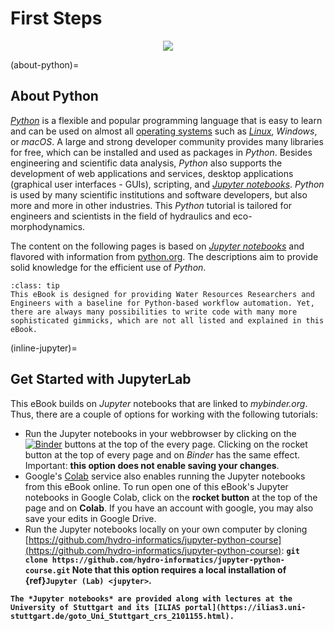 # First Steps

<div style="text-align: center"><img src="https://www.python.org/static/img/python-logo.png"></div>

(about-python)=
## About Python

[*Python*](https://www.python.org) is a flexible and popular programming language that is easy to learn and can be used on almost all [operating systems](https://en.wikipedia.org/wiki/Operating_system) such as [*Linux*](https://www.linux.org/), *Windows*, or *macOS*. A large and strong developer community provides many libraries for free, which can be installed and used as packages in *Python*. Besides engineering and scientific data analysis, *Python* also supports the development of web applications and services, desktop applications (graphical user interfaces - GUIs), scripting, and [*Jupyter notebooks*](https://jupyter.org/). *Python* is used by many scientific institutions and software developers, but also more and more in other industries. This *Python* tutorial is tailored for engineers and scientists in the field of hydraulics and eco-morphodynamics.

The content on the following pages is based on [*Jupyter notebooks*](https://jupyter.org/) and flavored with information from [python.org](https://docs.python.org/3/tutorial/index.html). The descriptions aim to provide solid knowledge for the efficient use of *Python*.

```{admonition} Just one way to learn Python
:class: tip
This eBook is designed for providing Water Resources Researchers and Engineers with a baseline for Python-based workflow automation. Yet, there are always many possibilities to write code with many more sophisticated gimmicks, which are not all listed and explained in this eBook.
```

(inline-jupyter)=
## Get Started with JupyterLab

This eBook builds on *Jupyter* notebooks that are linked to *mybinder.org*. Thus, there are a couple of options for working with the following tutorials:

* Run the Jupyter notebooks in your webbrowser by clicking on the [![Binder](https://mybinder.org/badge_logo.svg)](https://mybinder.org/v2/gh/hydro-informatics/hydro-informatics.github.io/main?filepath=jupyter) buttons at the top of the every page. Clicking on the rocket button at the top of every page and on *Binder* has the same effect. Important: **this option does not enable saving your changes**.
* Google's [Colab](https://colab.research.google.com/) service also enables running the Jupyter notebooks from this eBook online. To run open one of this eBook's Jupyter notebooks in Google Colab, click on the **rocket button** at the top of the page and on **Colab**. If you have an account with google, you may also save your edits in Google Drive.
* Run the Jupyter notebooks locally on your own computer by cloning [https://github.com/hydro-informatics/jupyter-python-course](https://github.com/hydro-informatics/jupyter-python-course): <b> `git clone https://github.com/hydro-informatics/jupyter-python-course.git`<b>
Note that this option requires a local installation of {ref}`Jupyter (Lab) <jupyter>`.



```{note}
The *Jupyter notebooks* are provided along with lectures at the University of Stuttgart and its [ILIAS portal](https://ilias3.uni-stuttgart.de/goto_Uni_Stuttgart_crs_2101155.html).
```
